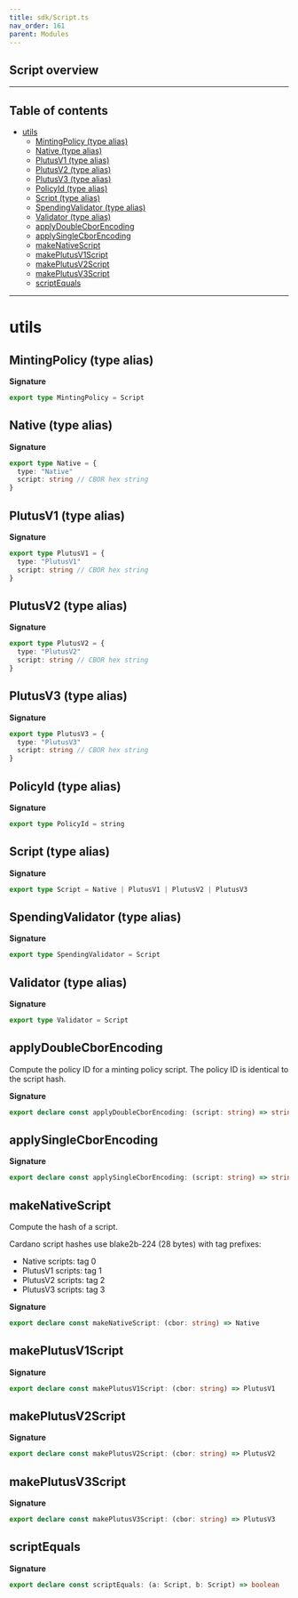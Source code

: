 ```yaml
---
title: sdk/Script.ts
nav_order: 161
parent: Modules
---
```


## Script overview

---

<h2 class="text-delta">Table of contents</h2>

- [utils](#utils)
  - [MintingPolicy (type alias)](#mintingpolicy-type-alias)
  - [Native (type alias)](#native-type-alias)
  - [PlutusV1 (type alias)](#plutusv1-type-alias)
  - [PlutusV2 (type alias)](#plutusv2-type-alias)
  - [PlutusV3 (type alias)](#plutusv3-type-alias)
  - [PolicyId (type alias)](#policyid-type-alias)
  - [Script (type alias)](#script-type-alias)
  - [SpendingValidator (type alias)](#spendingvalidator-type-alias)
  - [Validator (type alias)](#validator-type-alias)
  - [applyDoubleCborEncoding](#applydoublecborencoding)
  - [applySingleCborEncoding](#applysinglecborencoding)
  - [makeNativeScript](#makenativescript)
  - [makePlutusV1Script](#makeplutusv1script)
  - [makePlutusV2Script](#makeplutusv2script)
  - [makePlutusV3Script](#makeplutusv3script)
  - [scriptEquals](#scriptequals)

---

# utils

## MintingPolicy (type alias)

**Signature**

```ts
export type MintingPolicy = Script
```

## Native (type alias)

**Signature**

```ts
export type Native = {
  type: "Native"
  script: string // CBOR hex string
}
```

## PlutusV1 (type alias)

**Signature**

```ts
export type PlutusV1 = {
  type: "PlutusV1"
  script: string // CBOR hex string
}
```

## PlutusV2 (type alias)

**Signature**

```ts
export type PlutusV2 = {
  type: "PlutusV2"
  script: string // CBOR hex string
}
```

## PlutusV3 (type alias)

**Signature**

```ts
export type PlutusV3 = {
  type: "PlutusV3"
  script: string // CBOR hex string
}
```

## PolicyId (type alias)

**Signature**

```ts
export type PolicyId = string
```

## Script (type alias)

**Signature**

```ts
export type Script = Native | PlutusV1 | PlutusV2 | PlutusV3
```

## SpendingValidator (type alias)

**Signature**

```ts
export type SpendingValidator = Script
```

## Validator (type alias)

**Signature**

```ts
export type Validator = Script
```

## applyDoubleCborEncoding

Compute the policy ID for a minting policy script.
The policy ID is identical to the script hash.

**Signature**

```ts
export declare const applyDoubleCborEncoding: (script: string) => string
```

## applySingleCborEncoding

**Signature**

```ts
export declare const applySingleCborEncoding: (script: string) => string
```

## makeNativeScript

Compute the hash of a script.

Cardano script hashes use blake2b-224 (28 bytes) with tag prefixes:

- Native scripts: tag 0
- PlutusV1 scripts: tag 1
- PlutusV2 scripts: tag 2
- PlutusV3 scripts: tag 3

**Signature**

```ts
export declare const makeNativeScript: (cbor: string) => Native
```

## makePlutusV1Script

**Signature**

```ts
export declare const makePlutusV1Script: (cbor: string) => PlutusV1
```

## makePlutusV2Script

**Signature**

```ts
export declare const makePlutusV2Script: (cbor: string) => PlutusV2
```

## makePlutusV3Script

**Signature**

```ts
export declare const makePlutusV3Script: (cbor: string) => PlutusV3
```

## scriptEquals

**Signature**

```ts
export declare const scriptEquals: (a: Script, b: Script) => boolean
```
